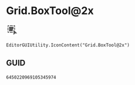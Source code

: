 # Grid.BoxTool@2x
![](/img/Grid.BoxTool@2x.png)

``` CSharp
EditorGUIUtility.IconContent("Grid.BoxTool@2x")
```
## GUID
```
6450220969105345974
```
